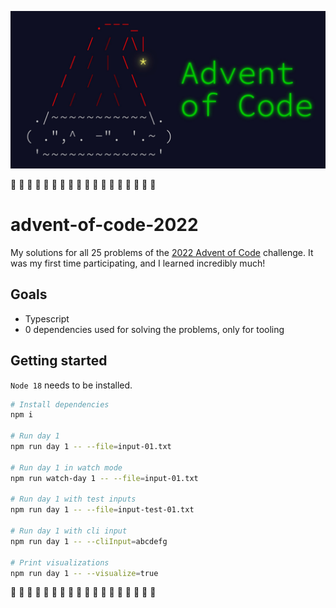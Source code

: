 ![advent of code logo](./aoc.jpg)

🎅 🎄 🎁 🎅 🎄 🎁 🎅 🎄 🎁 🎅 🎄 🎁 🎅 🎄 🎁 🎅 🎄 🎁

# advent-of-code-2022

My solutions for all 25 problems of the [2022 Advent of Code](https://adventofcode.com/2022) challenge. It was my first time participating, and I learned incredibly much!

## Goals

- Typescript
- 0 dependencies used for solving the problems, only for tooling

## Getting started

`Node 18` needs to be installed.

```sh
# Install dependencies
npm i

# Run day 1
npm run day 1 -- --file=input-01.txt

# Run day 1 in watch mode
npm run watch-day 1 -- --file=input-01.txt

# Run day 1 with test inputs
npm run day 1 -- --file=input-test-01.txt

# Run day 1 with cli input
npm run day 1 -- --cliInput=abcdefg

# Print visualizations
npm run day 1 -- --visualize=true
```

🎅 🎄 🎁 🎅 🎄 🎁 🎅 🎄 🎁 🎅 🎄 🎁 🎅 🎄 🎁 🎅 🎄 🎁
